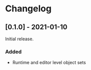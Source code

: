 # Changelog

## [0.1.0] - 2021-01-10

Initial release.

### Added

- Runtime and editor level object sets
